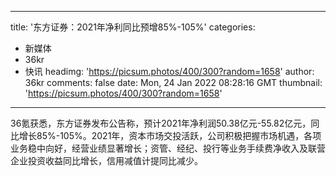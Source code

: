 
---
title: '东方证券：2021年净利同比预增85%-105%'
categories: 
 - 新媒体
 - 36kr
 - 快讯
headimg: 'https://picsum.photos/400/300?random=1658'
author: 36kr
comments: false
date: Mon, 24 Jan 2022 08:28:16 GMT
thumbnail: 'https://picsum.photos/400/300?random=1658'
---

<div>   
36氪获悉，东方证券发布公告称，预计2021年净利润50.38亿元-55.82亿元，同比增长85%-105%。2021年，资本市场交投活跃，公司积极把握市场机遇，各项业务稳中向好，经营业绩显著增长；资管、经纪、投行等业务手续费净收入及联营企业投资收益同比增长，信用减值计提同比减少。  
</div>
            